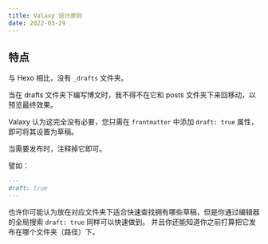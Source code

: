 ```yaml
---
title: Valaxy 设计原则
date: 2022-03-29
---
```


## 特点

与 Hexo 相比，没有 `_drafts` 文件夹。

当在 drafts 文件夹下编写博文时，我不得不在它和 posts 文件夹下来回移动，以预览最终效果。

Valaxy 认为这完全没有必要，您只需在 `frontmatter` 中添加 `draft: true` 属性，即可将其设置为草稿。

当需要发布时，注释掉它即可。

譬如：

```md
---
draft: true
---
```

也许你可能认为放在对应文件夹下适合快速查找拥有哪些草稿，但是你通过编辑器的全局搜索 `draft: true` 同样可以快速做到。
并且你还能知道你之前打算把它发布在哪个文件夹（路径）下。
